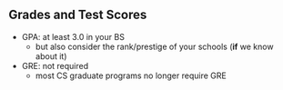 

## Grades and Test Scores

- GPA: at least 3.0 in your BS
  - but also consider the rank/prestige of your schools (**if** we know about it)
- GRE: not required
  - most CS graduate programs no longer require GRE
